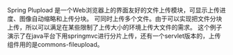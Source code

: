 Spring Plupload 是一个Web浏览器上的界面友好的文件上传模块，可显示上传进度、图像自动缩略和上传分块。
    可同时上传多个文件。由于可以实现把文件分块上传，所以可以满足在某些限制了上传大小的环境上传大文件的需求。 
    这个例子演示了在java平台下用springmvc进行分片上传，还有一个servlet版本的，上传组件用的是commons-fileupload。


